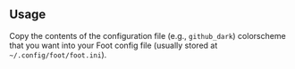 ## Usage

Copy the contents of the configuration file (e.g., `github_dark`) colorscheme that you want into your Foot config file (usually stored at `~/.config/foot/foot.ini`).
